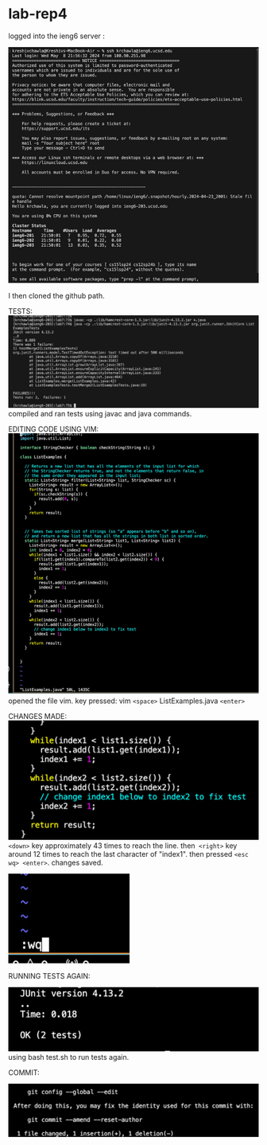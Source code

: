 # lab-rep4

logged into the ieng6 server :

![IMAGE](4DE8B0AA-8D32-40A5-9EFA-B76F7D66AC26_1_105_c.jpeg)


I then cloned the github path.

TESTS:
![IMAGE](33387F26-E10B-4400-8B78-6E0CC77192D0_1_105_c.jpeg)
compiled and ran tests using javac and java commands.

EDITING CODE USING VIM:
![IMAGE](D6D8B6BC-3107-44DB-B29D-49B63A06760B_1_105_c.jpeg)
opened the file vim. key pressed: vim `<space>` ListExamples.java `<enter>`

CHANGES MADE:
![IMAGE](92A8B39B-9FA8-41F0-A522-2624DABB9B09.jpeg) <bl/>
`<down>` key approximately 43 times to reach the line. then` <right>` key around 12 times to reach the last character of "index1".
then pressed `<esc wq> <enter>`. changes saved.


![IMAGE](FBCA6CE2-08A0-492F-AEC6-6B274C612FA0_4_5005_c.jpeg)

RUNNING TESTS AGAIN:

![IMAGE](BBBA0DDD-0221-4C81-9E73-0167262D5D06_4_5005_c.jpeg)
using bash test.sh to run tests again.


COMMIT:

![IMAGE](0B13B559-81C7-423A-9438-F0E714FE9E5B_4_5005_c.jpeg)









